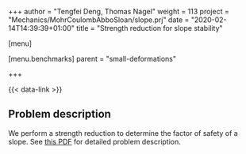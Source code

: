 +++
author = "Tengfei Deng, Thomas Nagel"
weight = 113
project = "Mechanics/MohrCoulombAbboSloan/slope.prj"
date = "2020-02-14T14:39:39+01:00"
title = "Strength reduction for slope stability"

[menu]

  [menu.benchmarks]
    parent = "small-deformations"

+++

{{< data-link >}}

## Problem description

We perform a strength reduction to determine the factor of safety of a slope.
See [this PDF](slope_stability.pdf) for detailed problem description.

